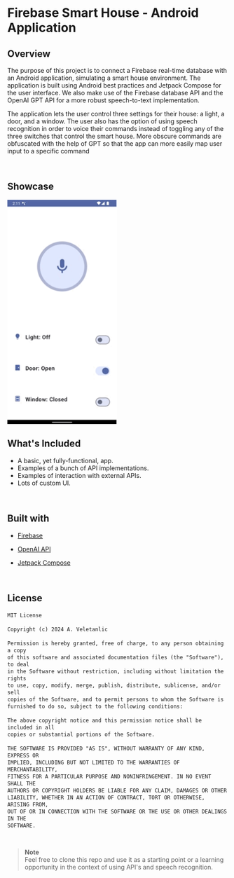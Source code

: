 # Firebase Smart House - Android Application

## Overview

The purpose of this project is to connect a Firebase real-time database with an Android application, simulating a smart house environment. 
The application is built using Android best practices and Jetpack Compose for the user interface. We also make use of the Firebase database API and the OpenAI GPT API for
a more robust speech-to-text implementation.

The application lets the user control three settings for their house: a light, a door, and a window. The user also has the option of using speech recognition in order
to voice their commands instead of toggling any of the three switches that control the smart house. More obscure commands are obfuscated with the help of GPT so that
the app can more easily map user input to a specific command

<br>

## Showcase

<img src="showcase/app_video.gif" width="250"  alt="gif app"/>
  

## What's Included

- A basic, yet fully-functional, app.
- Examples of a bunch of API implementations.
- Examples of interaction with external APIs.
- Lots of custom UI.

<br>

## Built with

- [Firebase](https://realm.io)
- [OpenAI API](https://openai.com/blog/openai-api)
- [Jetpack Compose](https://developer.android.com/jetpack/compose)

  <br>

## License

```
MIT License

Copyright (c) 2024 A. Veletanlic

Permission is hereby granted, free of charge, to any person obtaining a copy
of this software and associated documentation files (the "Software"), to deal
in the Software without restriction, including without limitation the rights
to use, copy, modify, merge, publish, distribute, sublicense, and/or sell
copies of the Software, and to permit persons to whom the Software is
furnished to do so, subject to the following conditions:

The above copyright notice and this permission notice shall be included in all
copies or substantial portions of the Software.

THE SOFTWARE IS PROVIDED "AS IS", WITHOUT WARRANTY OF ANY KIND, EXPRESS OR
IMPLIED, INCLUDING BUT NOT LIMITED TO THE WARRANTIES OF MERCHANTABILITY,
FITNESS FOR A PARTICULAR PURPOSE AND NONINFRINGEMENT. IN NO EVENT SHALL THE
AUTHORS OR COPYRIGHT HOLDERS BE LIABLE FOR ANY CLAIM, DAMAGES OR OTHER
LIABILITY, WHETHER IN AN ACTION OF CONTRACT, TORT OR OTHERWISE, ARISING FROM,
OUT OF OR IN CONNECTION WITH THE SOFTWARE OR THE USE OR OTHER DEALINGS IN THE
SOFTWARE.
```

<br>

> **Note**  
> Feel free to clone this repo and use it as a starting point or a learning opportunity in the context of using API's and speech recognition.
